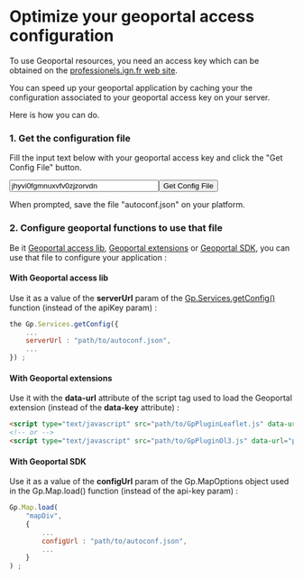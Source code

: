 # Optimize your geoportal access configuration 

To use Geoportal resources, you need an access key which can be obtained on the [professionels.ign.fr web site](http://professionnels.ign.fr/ign/contrats).

You can speed up your geoportal application by caching your the configuration associated to your geoportal access key on your server.

Here is how you can do.


### 1. Get the configuration file

Fill the input text below with your geoportal access key and click the "Get Config File" button. 

<p><input type="text" class="form-control input-sm" placeholder="Geoportail access key" value="jhyvi0fgmnuxvfv0zjzorvdn" size="30" id="apiKey" class="key-value"></input><input type="button" onclick="doIt()" id="key-button" value="Get Config File" class="key-button" ></input></p>
<script type="text/javascript" src="https://depot.ign.fr/geoportail/bibacces/develop/js/GpServices.js"></script>
<script type="text/javascript">

function doIt() {
    // disable submit button
    var belem = document.getElementById("key-button") ;
    belem.setAttribute("disabled", "true") ;
    // makes pointer wait
    belem.style.cursor = "wait" ;
    var article = document.getElementsByClassName("content")[0];
    article.style.cursor = "wait" ;
    var kelem = document.getElementById("apiKey") ;
    Gp.Services.getConfig({
        apiKey : kelem.value,
        rawResponse : true,
        onSuccess : function(result) {
            var jsonpResult = result ;
            if (result.indexOf("callback") < 0) {
                // result en XML => needs jsonp
                jsonpResult = 'callback({"http":{"status":200,"error":null},"xml":"' + result.replace(/"/g,'\\"') + '"});' ;
            }
            var a = document.createElement("a") ;
            a.setAttribute("href","data:text/javascript;charset=utf-8," + encodeURIComponent(jsonpResult)) ;
            a.setAttribute("download", "autoconf.json") ;
            document.body.appendChild(a) ;
            a.click() ;
            // re-enable submit button
            belem.removeAttribute("disabled") ;
            // re-change cursor
            article.style.cursor = "auto" ;
            belem.style.cursor = "auto" ;
        }
    }) ;
}
</script>


When prompted, save the file "autoconf.json" on your platform.


### 2. Configure geoportal functions to use that file

Be it [Geoportal access lib](https://github.com/ignf/geoportal-access-lib), [Geoportal extensions](https://github.com/IGNF/geoportal-extensions) or [Geoportal SDK](http://ignf.github.io/evolution-apigeoportail/sdk/presentation.html), you can use that file to configure your application :


#### With Geoportal access lib

Use it as a value of the **serverUrl** param of the [Gp.Services.getConfig()](http://ignf.github.io/geoportal-access-lib/latest/jsdoc/module-Services.html#~getConfig) function (instead of the apiKey param) :

``` javascript
the Gp.Services.getConfig({
    ...
    serverUrl : "path/to/autoconf.json",
    ...
}) ;
```


#### With Geoportal extensions

Use it with the **data-url** attribute of the script tag used to load the Geoportal extension (instead of the **data-key** attribute) :

``` html
<script type="text/javascript" src="path/to/GpPluginLeaflet.js" data-url="path/to/autoconf.json"></script>
<!-- or -->
<script type="text/javascript" src="path/to/GpPluginOl3.js" data-url="path/to/autoconf.json"></script>
```


#### With Geoportal SDK

Use it as a value of the **configUrl** param of the Gp.MapOptions object used in the Gp.Map.load() function (instead of the api-key param) :

``` javascript
Gp.Map.load(
    "mapDiv",    
    {
        ...
        configUrl : "path/to/autoconf.json",
        ...
    }
) ;
```



